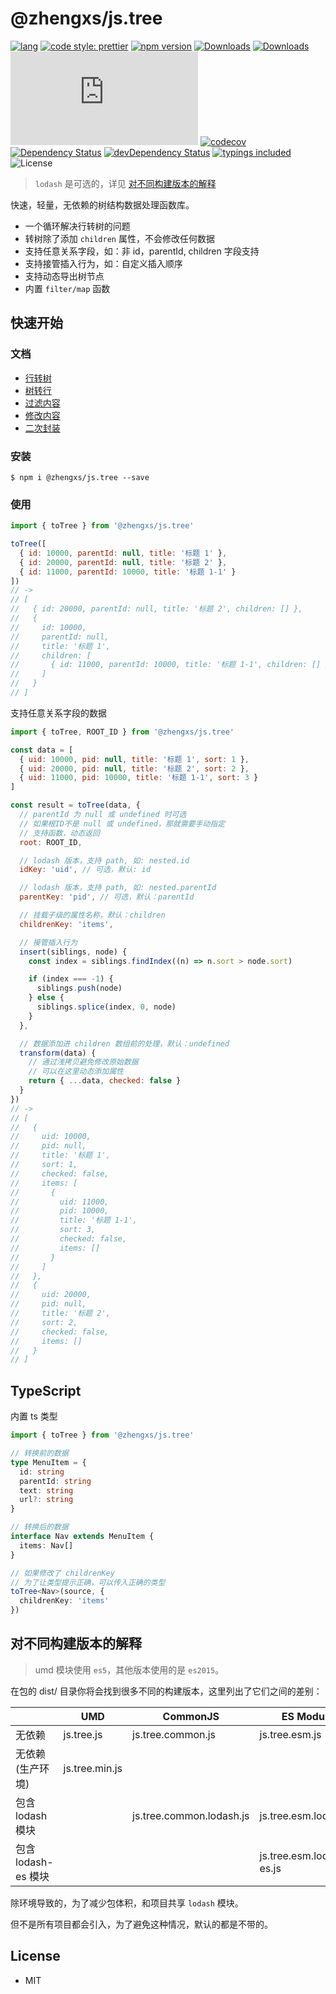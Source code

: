 # @zhengxs/js.tree

[![lang](https://img.shields.io/badge/lang-typescript-informational)](https://www.typescriptlang.org/)
[![code style: prettier](https://img.shields.io/badge/code_style-prettier-ff69b4.svg?style=flat-square)](https://github.com/prettier/prettier)
[![npm version](https://img.shields.io/npm/v/%40zhengxs%2Fjs.tree.svg)](https://www.npmjs.com/package/%40zhengxs%2Fjs.tree)
[![Downloads](https://img.shields.io/npm/dt/%40zhengxs%2Fjs.tree.svg)](https://www.npmjs.com/package/%40zhengxs%2Fjs.tree)
[![Downloads](https://img.shields.io/npm/dm/%40zhengxs%2Fjs.tree.svg)](https://www.npmjs.com/package/%40zhengxs%2Fjs.tree)
[![Gzip Size](http://img.badgesize.io/https://unpkg.com/@zhengxs/js.tree/dist/js.tree.min.js?compression=gzip)](https://unpkg.com/@zhengxs/js.tree/dist/js.tree.min.js)
[![codecov](https://codecov.io/gh/zhengxs2018/js.tree/branch/main/graph/badge.svg?token=JBYVAK2RRG)](https://codecov.io/gh/zhengxs2018/js.tree)
[![Dependency Status](https://david-dm.org/zhengxs2018/js.tree.SVG)](https://david-dm.org/zhengxs2018/js.tree?type=dev)
[![devDependency Status](https://david-dm.org/zhengxs2018/js.tree/dev-status.svg)](https://david-dm.org/zhengxs2018/js.tree?type=dev)
[![typings included](https://img.shields.io/badge/typings-included-brightgreen.svg)](#typescript)
![License](https://img.shields.io/badge/license-MIT-brightgreen.svg)

> `lodash` 是可选的，详见 [对不同构建版本的解释](#对不同构建版本的解释)

快速，轻量，无依赖的树结构数据处理函数库。

- 一个循环解决行转树的问题
- 转树除了添加 `children` 属性，不会修改任何数据
- 支持任意关系字段，如：非 id，parentId, children 字段支持
- 支持接管插入行为，如：自定义插入顺序
- 支持动态导出树节点
- 内置 `filter/map` 函数

## 快速开始

### 文档

- [行转树](./docs/transform/toTree.md)
- [树转行](./docs/transform/toRows.md)
- [过滤内容](./docs/operators/filter.md)
- [修改内容](./docs/operators/map.md)
- [二次封装](./docs/advanced/custom.md)

### 安装

```shell
$ npm i @zhengxs/js.tree --save
```

### 使用

```js
import { toTree } from '@zhengxs/js.tree'

toTree([
  { id: 10000, parentId: null, title: '标题 1' },
  { id: 20000, parentId: null, title: '标题 2' },
  { id: 11000, parentId: 10000, title: '标题 1-1' }
])
// ->
// [
//   { id: 20000, parentId: null, title: '标题 2', children: [] },
//   {
//     id: 10000,
//     parentId: null,
//     title: '标题 1',
//     children: [
//       { id: 11000, parentId: 10000, title: '标题 1-1', children: [] }
//     ]
//   }
// ]
```

支持任意关系字段的数据

```js
import { toTree, ROOT_ID } from '@zhengxs/js.tree'

const data = [
  { uid: 10000, pid: null, title: '标题 1', sort: 1 },
  { uid: 20000, pid: null, title: '标题 2', sort: 2 },
  { uid: 11000, pid: 10000, title: '标题 1-1', sort: 3 }
]

const result = toTree(data, {
  // parentId 为 null 或 undefined 时可选
  // 如果根ID不是 null 或 undefined，那就需要手动指定
  // 支持函数，动态返回
  root: ROOT_ID,

  // lodash 版本，支持 path, 如: nested.id
  idKey: 'uid', // 可选，默认: id

  // lodash 版本，支持 path, 如: nested.parentId
  parentKey: 'pid', // 可选，默认：parentId

  // 挂载子级的属性名称，默认：children
  childrenKey: 'items',

  // 接管插入行为
  insert(siblings, node) {
    const index = siblings.findIndex((n) => n.sort > node.sort)

    if (index === -1) {
      siblings.push(node)
    } else {
      siblings.splice(index, 0, node)
    }
  },

  // 数据添加进 children 数组前的处理，默认：undefined
  transform(data) {
    // 通过浅拷贝避免修改原始数据
    // 可以在这里动态添加属性
    return { ...data, checked: false }
  }
})
// ->
// [
//   {
//     uid: 10000,
//     pid: null,
//     title: '标题 1',
//     sort: 1,
//     checked: false,
//     items: [
//       {
//         uid: 11000,
//         pid: 10000,
//         title: '标题 1-1',
//         sort: 3,
//         checked: false,
//         items: []
//       }
//     ]
//   },
//   {
//     uid: 20000,
//     pid: null,
//     title: '标题 2',
//     sort: 2,
//     checked: false,
//     items: []
//   }
// ]
```

## TypeScript

内置 ts 类型

```ts
import { toTree } from '@zhengxs/js.tree'

// 转换前的数据
type MenuItem = {
  id: string
  parentId: string
  text: string
  url?: string
}

// 转换后的数据
interface Nav extends MenuItem {
  items: Nav[]
}

// 如果修改了 childrenKey
// 为了让类型提示正确，可以传入正确的类型
toTree<Nav>(source, {
  childrenKey: 'items'
})
```

## 对不同构建版本的解释

> umd 模块使用 `es5`，其他版本使用的是 `es2015`。

在包的 dist/ 目录你将会找到很多不同的构建版本，这里列出了它们之间的差别：

|                     | UMD            | CommonJS                 | ES Module                |
| ------------------- | -------------- | ------------------------ | ------------------------ |
| 无依赖              | js.tree.js     | js.tree.common.js        | js.tree.esm.js           |
| 无依赖(生产环境)    | js.tree.min.js |                          |                          |
| 包含 lodash 模块    |                | js.tree.common.lodash.js | js.tree.esm.lodash.js    |
| 包含 lodash-es 模块 |                |                          | js.tree.esm.lodash-es.js |

除环境导致的，为了减少包体积，和项目共享 `lodash` 模块。

但不是所有项目都会引入，为了避免这种情况，默认的都是不带的。

## License

- MIT
